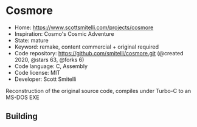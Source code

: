 # Cosmore

- Home: https://www.scottsmitelli.com/projects/cosmore
- Inspiration: Cosmo's Cosmic Adventure
- State: mature
- Keyword: remake, content commercial + original required
- Code repository: https://github.com/smitelli/cosmore.git (@created 2020, @stars 63, @forks 6)
- Code language: C, Assembly
- Code license: MIT
- Developer: Scott Smitelli

Reconstruction of the original source code, compiles under Turbo-C to an MS-DOS EXE

## Building
